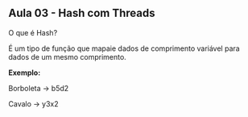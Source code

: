 ## Aula 03 - Hash com Threads

O que é Hash?

É um tipo de função que mapaie dados de comprimento variável para dados de um mesmo comprimento.

**Exemplo:**

Borboleta → b5d2

Cavalo → y3x2